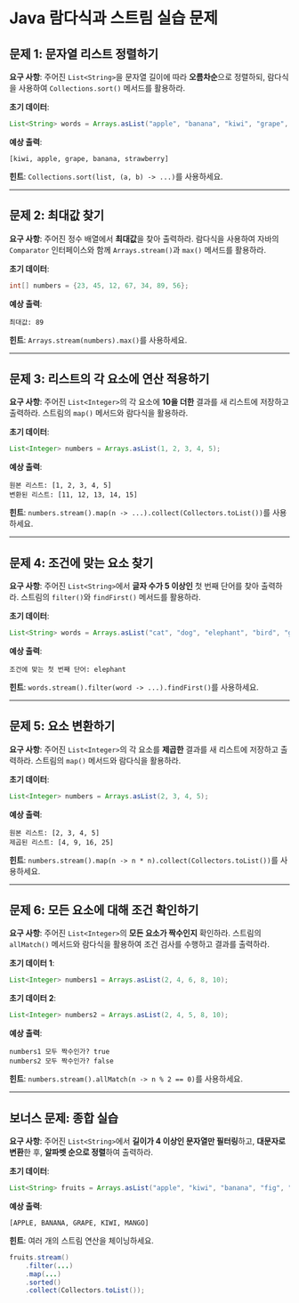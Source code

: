 # Java 람다식과 스트림 실습 문제

## 문제 1: 문자열 리스트 정렬하기

**요구 사항**: 주어진 `List<String>`을 문자열 길이에 따라 **오름차순**으로 정렬하되, 람다식을 사용하여 `Collections.sort()` 메서드를 활용하라.

**초기 데이터**:

```java
List<String> words = Arrays.asList("apple", "banana", "kiwi", "grape", "strawberry");
```

**예상 출력**:

```
[kiwi, apple, grape, banana, strawberry]
```

**힌트**: `Collections.sort(list, (a, b) -> ...)`를 사용하세요.

---

## 문제 2: 최대값 찾기

**요구 사항**: 주어진 정수 배열에서 **최대값**을 찾아 출력하라. 람다식을 사용하여 자바의 `Comparator` 인터페이스와 함께 `Arrays.stream()`과 `max()` 메서드를 활용하라.

**초기 데이터**:

```java
int[] numbers = {23, 45, 12, 67, 34, 89, 56};
```

**예상 출력**:

```
최대값: 89
```

**힌트**: `Arrays.stream(numbers).max()`를 사용하세요.

---

## 문제 3: 리스트의 각 요소에 연산 적용하기

**요구 사항**: 주어진 `List<Integer>`의 각 요소에 **10을 더한** 결과를 새 리스트에 저장하고 출력하라. 스트림의 `map()` 메서드와 람다식을 활용하라.

**초기 데이터**:

```java
List<Integer> numbers = Arrays.asList(1, 2, 3, 4, 5);
```

**예상 출력**:

```
원본 리스트: [1, 2, 3, 4, 5]
변환된 리스트: [11, 12, 13, 14, 15]
```

**힌트**: `numbers.stream().map(n -> ...).collect(Collectors.toList())`를 사용하세요.

---

## 문제 4: 조건에 맞는 요소 찾기

**요구 사항**: 주어진 `List<String>`에서 **글자 수가 5 이상인** 첫 번째 단어를 찾아 출력하라. 스트림의 `filter()`와 `findFirst()` 메서드를 활용하라.

**초기 데이터**:

```java
List<String> words = Arrays.asList("cat", "dog", "elephant", "bird", "giraffe");
```

**예상 출력**:

```
조건에 맞는 첫 번째 단어: elephant
```

**힌트**: `words.stream().filter(word -> ...).findFirst()`를 사용하세요.

---

## 문제 5: 요소 변환하기

**요구 사항**: 주어진 `List<Integer>`의 각 요소를 **제곱한** 결과를 새 리스트에 저장하고 출력하라. 스트림의 `map()` 메서드와 람다식을 활용하라.

**초기 데이터**:

```java
List<Integer> numbers = Arrays.asList(2, 3, 4, 5);
```

**예상 출력**:

```
원본 리스트: [2, 3, 4, 5]
제곱된 리스트: [4, 9, 16, 25]
```

**힌트**: `numbers.stream().map(n -> n * n).collect(Collectors.toList())`를 사용하세요.

---

## 문제 6: 모든 요소에 대해 조건 확인하기

**요구 사항**: 주어진 `List<Integer>`의 **모든 요소가 짝수인지** 확인하라. 스트림의 `allMatch()` 메서드와 람다식을 활용하여 조건 검사를 수행하고 결과를 출력하라.

**초기 데이터 1**:

```java
List<Integer> numbers1 = Arrays.asList(2, 4, 6, 8, 10);
```

**초기 데이터 2**:

```java
List<Integer> numbers2 = Arrays.asList(2, 4, 5, 8, 10);
```

**예상 출력**:

```
numbers1 모두 짝수인가? true
numbers2 모두 짝수인가? false
```

**힌트**: `numbers.stream().allMatch(n -> n % 2 == 0)`를 사용하세요.

---

## 보너스 문제: 종합 실습

**요구 사항**: 주어진 `List<String>`에서 **길이가 4 이상인 문자열만 필터링**하고, **대문자로 변환**한 후, **알파벳 순으로 정렬**하여 출력하라.

**초기 데이터**:

```java
List<String> fruits = Arrays.asList("apple", "kiwi", "banana", "fig", "grape", "mango");
```

**예상 출력**:

```
[APPLE, BANANA, GRAPE, KIWI, MANGO]
```

**힌트**: 여러 개의 스트림 연산을 체이닝하세요.

```java
fruits.stream()
    .filter(...)
    .map(...)
    .sorted()
    .collect(Collectors.toList());
```

```

```
